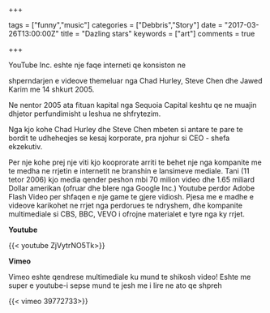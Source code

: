 +++




tags = ["funny","music"]
categories = ["Debbris","Story"]
date = "2017-03-26T13:00:00Z"
title = "Dazling stars"
keywords = ["art"]
comments = true


+++

YouTube Inc. eshte nje faqe interneti qe konsiston ne
<!--more-->
 shperndarjen e videove themeluar nga Chad Hurley, Steve Chen dhe Jawed Karim me 14 shkurt 2005.
<!--more-->
 Ne nentor 2005 ata fituan kapital nga Sequoia Capital keshtu qe ne muajin dhjetor perfundimisht u leshua ne shfrytezim.

Nga kjo kohe Chad Hurley dhe Steve Chen mbeten si antare te pare te bordit te udheheqjes se kesaj korporate, pra njohur si CEO - shefa ekzekutiv.

Per nje kohe prej nje viti kjo kooprorate arriti te behet nje nga kompanite me te medha ne rrjetin e internetit ne branshin e lansimeve mediale. Tani (11 tetor 2006) kjo media qender peshon mbi 70 milion video dhe 1.65 miliard Dollar amerikan (ofruar dhe blere nga Google Inc.) Youtube perdor Adobe Flash Video per shfaqen e nje game te gjere vidiosh. Pjesa me e madhe e videove karikohet ne rrjet nga perdorues te ndryshem, dhe kompanite multimediale si CBS, BBC, VEVO i ofrojne materialet e tyre nga ky rrjet.
<!--more-->

**Youtube**

{{< youtube ZjVytrNO5Tk>}}

**Vimeo**
<!--more-->

Vimeo eshte qendrese multimediale ku mund te shikosh video!
Eshte me super e youtube-i sepse mund te jesh me i lire ne ato qe shpreh


{{< vimeo 39772733>}}

<!--more-->
